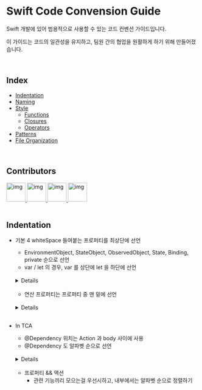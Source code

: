 # Swift Code Convension Guide
Swift 개발에 있어 범용적으로 사용할 수 있는 코드 컨벤션 가이드입니다.  

이 가이드는 코드의 일관성을 유지하고, 팀원 간의 협업을 원활하게 하기 위해 만들어졌습니다.

<br>

## Index
- [Indentation](#indentation)
- [Naming](#naming)
- [Style](#style)
  - [Functions](#functions)
  - [Closures](#closures)
  - [Operators](#operators)
- [Patterns](#patterns)
- [File Organization](#file-organization)

<br>

## Contributors
<a href="https://github.com/kmh5038">
 <img src="https://github.com/kmh5038.png" alt="img" width="50"/>
</a>

<a href="https://github.com/JooYoungNoh">
 <img src="https://github.com/JooYoungNoh.png" alt="img" width="50"/>
</a>

<a href="https://github.com/Phangg">
 <img src="https://github.com/Phangg.png" alt="img" width="50"/>
</a>

<a href="https://github.com/hamfan524">
 <img src="https://github.com/hamfan524.png" alt="img" width="50"/>
</a>

<br>
<br>

## **Indentation**

- 기본 4 whiteSpace 들여붙는 프로퍼티를 최상단에 선언
    - EnvironmentObject, StateObject, ObservedObject, State, Binding, private 순으로 선언
    - var / let 의 경우, var 를 상단에 let 을 하단에 선언

    <br>
    
    <details>
    
    ```swift
    struct xxx {
      @EnvironmentObject var ...
    		
      @StateObject var ...
    		
      @ObservedObject var ...
    		
      @State var ...
    		
      @Binding var ...
    	
      @Presents var ppp: ... 
    		
      private var ...
    
      var aaa
      var bbb
      var ccc
    		
      let ddd
      let eee
    }
    ```

    </details>

    <br>
    
    - 연산 프로퍼티는 프로퍼티 중 맨 밑에 선언

    <br>

    <details>
    
    ```swift
    // WRONG
    var atmosphere: Atmosphere {
      didSet {
        print("oh my god, the atmosphere changed")
      }
    }
    var gravity: CGFloat
    
    // RIGHT
    var gravity: CGFloat
    var atmosphere: Atmosphere {
      didSet {
        print("oh my god, the atmosphere changed")
      }
    }
    ```

    </details>
    
    <br>
    
- In TCA
    - @Dependency 위치는 Action 과 body 사이에 사용
    - @Dependency 도 알파벳 순으로 선언

    <br>

    <details>
      
    ```swift
    enum Action {
      ...
    }
    
    @Dependency(\.dismiss) var dismiss
    @Dependency(\.swiftDataService) var swiftData
    
    var body: some ReducerOf<Self> {
    ```

    </details>

    <br>
    
    - 프로퍼티 && 액션
        - 관련 기능끼리 모으는걸 우선시하고, 내부에서는 알파벳 순으로 정렬하기
